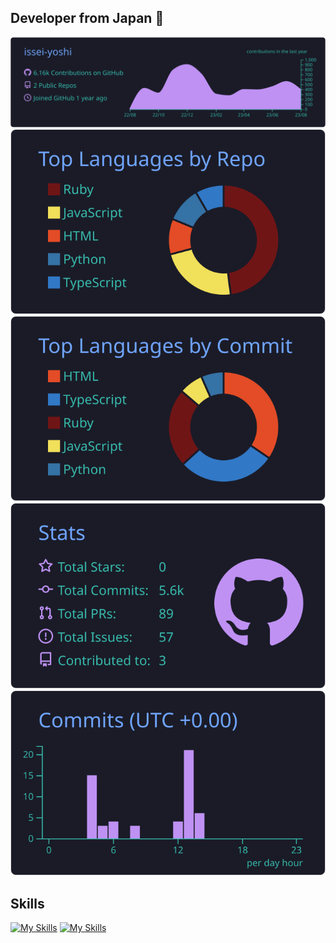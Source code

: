 ## Developer from Japan 🗾


[![](https://raw.githubusercontent.com/issei-yoshi/issei-yoshi/main/profile-summary-card-output/tokyonight/0-profile-details.svg)](https://github.com/vn7n24fzkq/github-profile-summary-cards)
[![](https://raw.githubusercontent.com/issei-yoshi/issei-yoshi/main/profile-summary-card-output/tokyonight/1-repos-per-language.svg)](https://github.com/vn7n24fzkq/github-profile-summary-cards) [![](https://raw.githubusercontent.com/issei-yoshi/issei-yoshi/main/profile-summary-card-output/tokyonight/2-most-commit-language.svg)](https://github.com/vn7n24fzkq/github-profile-summary-cards)
[![](https://raw.githubusercontent.com/issei-yoshi/issei-yoshi/main/profile-summary-card-output/tokyonight/3-stats.svg)](https://github.com/vn7n24fzkq/github-profile-summary-cards) [![](https://raw.githubusercontent.com/issei-yoshi/issei-yoshi/main/profile-summary-card-output/tokyonight/4-productive-time.svg)](https://github.com/vn7n24fzkq/github-profile-summary-cards)


## Skills
[![My Skills](https://skillicons.dev/icons?i=html,css)](https://skillicons.dev)
[![My Skills](https://skillicons.dev/icons?i=ruby,rails,ts,js,react,graphql,docker)](https://skillicons.dev)
